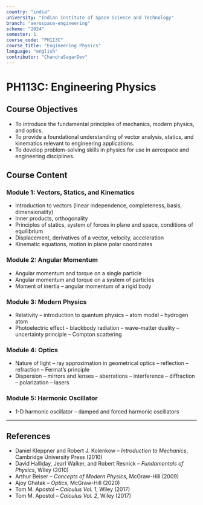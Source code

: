 ```yaml
---
country: "india"
university: "Indian Institute of Space Science and Technology"
branch: "aerospace-engineering"
scheme: "2024"
semester: 1
course_code: "PH113C"
course_title: "Engineering Physics"
language: "english"
contributor: "ChandraSagarDev"
---
```


# PH113C: Engineering Physics

## Course Objectives
* To introduce the fundamental principles of mechanics, modern physics, and optics.  
* To provide a foundational understanding of vector analysis, statics, and kinematics relevant to engineering applications.  
* To develop problem-solving skills in physics for use in aerospace and engineering disciplines.  

## Course Content

### Module 1: Vectors, Statics, and Kinematics
* Introduction to vectors (linear independence, completeness, basis, dimensionality)  
* Inner products, orthogonality  
* Principles of statics, system of forces in plane and space, conditions of equilibrium  
* Displacement, derivatives of a vector, velocity, acceleration  
* Kinematic equations, motion in plane polar coordinates  

### Module 2: Angular Momentum
* Angular momentum and torque on a single particle  
* Angular momentum and torque on a system of particles  
* Moment of inertia – angular momentum of a rigid body  

### Module 3: Modern Physics
* Relativity – introduction to quantum physics – atom model – hydrogen atom  
* Photoelectric effect – blackbody radiation – wave–matter duality – uncertainty principle – Compton scattering  

### Module 4: Optics
* Nature of light – ray approximation in geometrical optics – reflection – refraction – Fermat’s principle  
* Dispersion – mirrors and lenses – aberrations – interference – diffraction – polarization – lasers  

### Module 5: Harmonic Oscillator
* 1-D harmonic oscillator – damped and forced harmonic oscillators  

---

## References

* Daniel Kleppner and Robert J. Kolenkow – *Introduction to Mechanics*, Cambridge University Press (2010)  
* David Halliday, Jearl Walker, and Robert Resnick – *Fundamentals of Physics*, Wiley (2010)  
* Arthur Beiser – *Concepts of Modern Physics*, McGraw-Hill (2009)  
* Ajoy Ghatak – *Optics*, McGraw-Hill (2020)  
* Tom M. Apostol – *Calculus Vol. 1*, Wiley (2017)  
* Tom M. Apostol – *Calculus Vol. 2*, Wiley (2017)
